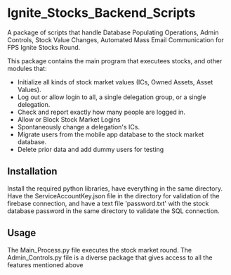 # Ignite_Stocks_Backend_Scripts
A package of scripts that handle Database Populating Operations, Admin Controls, Stock Value Changes, Automated Mass Email Communication for FPS Ignite Stocks Round.

This package contains the main program that executees stocks, and other modules that:
- Initialize all kinds of stock market values (ICs, Owned Assets, Asset Values).
- Log out or allow login to all, a single delegation group, or a single delegation.
- Check and report exactly how many people are logged in.
- Allow or Block Stock Market Logins
- Spontaneously change a delegation's ICs.
- Migrate users from the mobile app database to the stock market database.
- Delete prior data and add dummy users for testing

## Installation
Install the required python libraries, have everything in the same directory. Have the ServiceAccountKey.json file in the directory for validation of the firebase connection, and have a text file 'password.txt' with the stock database password in the same directory to validate the SQL connection.

## Usage
The Main_Process.py file executes the stock market round. The Admin_Controls.py file is a diverse package that gives access to all the features mentioned above
